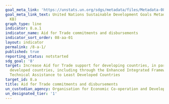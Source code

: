 ```yaml
---
goal_meta_link: 'https://unstats.un.org/sdgs/metadata/files/Metadata-08-0A-01.pdf '
goal_meta_link_text: United Nations Sustainable Development Goals Metadata (PDF 208
  KB)
graph_type: line
indicator: 8.a.1
indicator_name: Aid for Trade commitments and disbursements
indicator_sort_order: 08-aa-01
layout: indicator
permalink: /8-a-1/
published: true
reporting_status: notstarted
sdg_goal: '8'
target: Increase Aid for Trade support for developing countries, in particular least
  developed countries, including through the Enhanced Integrated Framework for Trade-related
  Technical Assistance to Least Developed Countries
target_id: 8.a
title: Aid for Trade commitments and disbursements
un_custodian_agency: Organisation for Economic Co-operation and Development (OECD)
un_designated_tier: '1'
---
```

